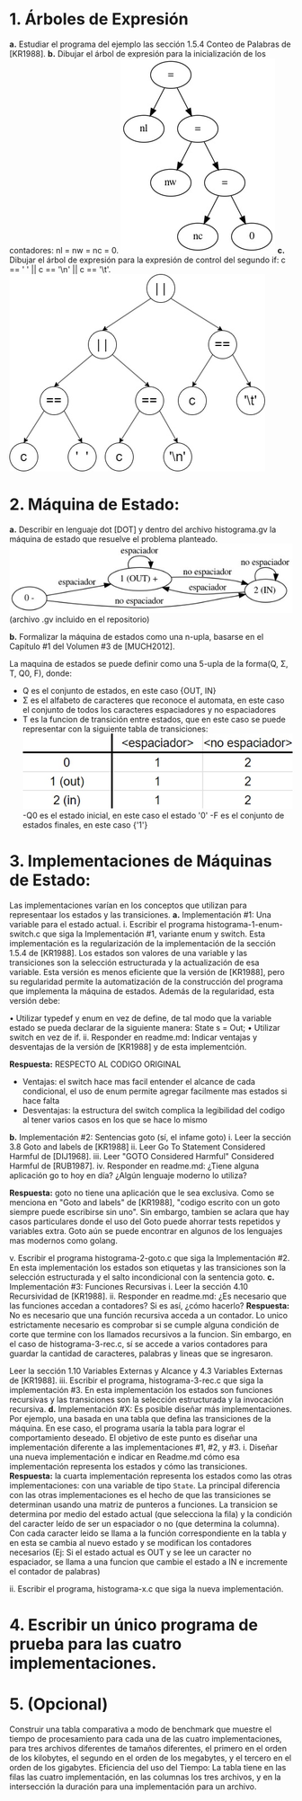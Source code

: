 # 1. Árboles de Expresión
**a.** Estudiar el programa del ejemplo las sección 1.5.4 Conteo de Palabras
de [KR1988].
**b.** Dibujar el árbol de expresión para la inicialización de los contadores: nl
= nw = nc = 0.
![punto 1b](.\TP12_1b.jpeg)
**c.** Dibujar el árbol de expresión para la expresión de control del segundo if:
c == ' ' || c == '\n' || c == '\t'.
![punto 1c](.\TP12_1c.jpg)
# 2. Máquina de Estado:
**a.** Describir en lenguaje dot [DOT] y dentro del archivo histograma.gv la
máquina de estado que resuelve el problema planteado.
![punto 1b](.\histograma.jpeg)
(archivo .gv incluido en el repositorio)

**b.** Formalizar la máquina de estados como una n-upla, basarse en el
Capítulo #1 del Volumen #3 de [MUCH2012].

La maquina de estados se puede definir como una 5-upla de la forma(Q, Σ, T, Q0, F), donde:
- Q es el conjunto de estados, en este caso {OUT, IN}
- Σ es el alfabeto de caracteres que reconoce el automata, en este caso el conjunto de todos los caracteres espaciadores y no espaciadores
- T es la funcion de transición entre estados, que en este caso se puede representar con la siguiente tabla de transiciones:
![tabla de transiciones](./transiciones.jpg)
-Q0 es el estado inicial, en este caso el estado '0'
-F es el conjunto de estados finales, en este caso {'1'}

# 3. Implementaciones de Máquinas de Estado:
Las implementaciones varían en los conceptos que utilizan para representaar
los estados y las transiciones.
**a.** Implementación #1: Una variable para el estado actual.
i. Escribir el programa histograma-1-enum-switch.c que siga la
Implementación #1, variante enum y switch.
Esta implementación es la regularización de la implementación de la
sección 1.5.4 de [KR1988]. Los estados son valores de una variable y
las transiciones son la selección estructurada y la actualización de esa
variable. Esta versión es menos eficiente que la versión de [KR1988],
pero su regularidad permite la automatización de la construcción del
programa que implementa la máquina de estados. Además de la
regularidad, esta versión debe:

• Utilizar typedef y enum en vez de define, de tal modo que la
variable estado se pueda declarar de la siguiente manera: State
s = Out;
• Utilizar switch en vez de if.
ii. Responder en readme.md: Indicar ventajas y desventajas de la versión
de [KR1988] y de esta implementción.

**Respuesta:**
RESPECTO AL CODIGO ORIGINAL
 * Ventajas: el switch hace mas facil entender el alcance de cada condicional, el uso de enum permite agregar facilmente mas estados si hace falta
 * Desventajas: la estructura del switch complica la legibilidad del codigo al tener varios casos en los que se hace lo mismo

**b.** Implementación #2: Sentencias goto (sí, el infame goto)
i. Leer la sección 3.8 Goto and labels de [KR1988]
ii. Leer Go To Statement Considered Harmful de [DIJ1968].
iii. Leer "GOTO Considered Harmful" Considered Harmful de [RUB1987].
iv. Responder en readme.md: ¿Tiene alguna aplicación go to hoy en día?
¿Algún lenguaje moderno lo utiliza?

**Respuesta:**
goto no tiene una aplicación que le sea exclusiva. Como se menciona en "Goto and labels" de [KR1988], "codigo escrito con un goto siempre puede escribirse sin uno". Sin embargo, tambien se aclara que hay casos particulares donde el uso del Goto puede ahorrar tests repetidos y variables extra.
Goto aún se puede encontrar en algunos de los lenguajes mas modernos como golang.

v. Escribir el programa histograma-2-goto.c que siga la
Implementación #2.
En esta implementación los estados son etiquetas y las transiciones
son la selección estructurada y el salto incondicional con la sentencia
goto.
**c.** Implementación #3: Funciones Recursivas
i. Leer la sección 4.10 Recursividad de [KR1988].
ii. Responder en readme.md: ¿Es necesario que las funciones accedan
a contadores? Si es así, ¿cómo hacerlo?
**Respuesta:**
No es necesario que una función recursiva acceda a un contador. Lo unico estrictamente necesario es comprobar si se cumple alguna condición de corte que termine con los llamados recursivos a la funcion. Sin embargo, en el caso de histograma-3-rec.c, sí se accede a varios contadores para guardar la cantidad de caracteres, palabras y lineas que se ingresaron.

Leer la sección 1.10 Variables Externas y Alcance y 4.3 Variables
Externas de [KR1988].
iii. Escribir el programa, histograma-3-rec.c que siga la implementación
#3.
En esta implementación los estados son funciones recursivas y las
transiciones son la selección estructurada y la invocación recursiva.
**d.** Implementación #X:
Es posible diseñar más implementaciones. Por ejemplo, una basada
en una tabla que defina las transiciones de la máquina. En ese caso,
el programa usaría la tabla para lograr el comportamiento deseado. El
objetivo de este punto es diseñar una implementación diferente a las
implementaciones #1, #2, y #3.
i. Diseñar una nueva implementación e indicar en Readme.md cómo esa
implementación representa los estados y cómo las transiciones.
**Respuesta:**
la cuarta implementación representa los estados como las otras implementaciones: con una variable de tipo ```State```. La principal diferencia con las otras implementaciones es el hecho de que las transiciones se determinan usando una matriz de punteros a funciones. La transicion se determina por medio del estado actual (que selecciona la fila) y la condición del caracter leído de ser un espaciador o no (que determina la columna).
Con cada caracter leido se llama a la función correspondiente en la tabla y en esta se cambia al nuevo estado y se modifican los contadores necesarios (Ej: Si el estado actual es OUT y se lee un caracter no espaciador, se llama a una funcion que cambie el estado a IN e incremente el contador de palabras)

ii. Escribir el programa, histograma-x.c que siga la nueva
implementación.
# 4. Escribir un único programa de prueba para las cuatro implementaciones.
# 5. (Opcional)
Construir una tabla comparativa a modo de benchmark que
muestre el tiempo de procesamiento para cada una de las cuatro
implementaciones, para tres archivos diferentes de tamaños diferentes, el
primero en el orden de los kilobytes, el segundo en el orden de los megabytes,
y el tercero en el orden de los gigabytes.
Eficiencia del uso del Tiempo:
La tabla tiene en las filas las cuatro implementación, en las columnas los tres
archivos, y en la intersección la duración para una implementación para un
archivo.